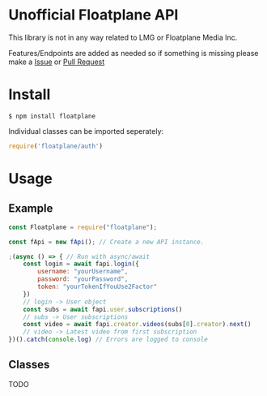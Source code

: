 # Unofficial Floatplane API
This library is not in any way related to LMG or Floatplane Media Inc.

Features/Endpoints are added as needed so if something is missing please make a [Issue](https://github.com/Inrixia/floatplaneAPI.js/issues/new) or [Pull Request](https://github.com/Inrixia/floatplaneAPI.js/pulls)

# Install
```$ npm install floatplane```

Individual classes can be imported seperately:
```js 
require('floatplane/auth')
``` 

# Usage

## Example
```js
const Floatplane = require("floatplane");

const fApi = new fApi(); // Create a new API instance.

;(async () => { // Run with async/await
	const login = await fapi.login({
		username: "yourUsername",
		password: "yourPassword",
		token: "yourTokenIfYouUse2Factor"
	})
	// login -> User object
	const subs = await fapi.user.subscriptions()
	// subs -> User subscriptions
	const video = await fapi.creator.videos(subs[0].creator).next()
	// video -> Latest video from first subscription
})().catch(console.log) // Errors are logged to console
```

## Classes

TODO